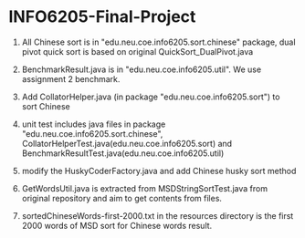 # INFO6205-Final-Project

1. All Chinese sort is in "edu.neu.coe.info6205.sort.chinese" package, dual pivot quick sort is based on original QuickSort_DualPivot.java

2. BenchmarkResult.java is in "edu.neu.coe.info6205.util". We use assignment 2 benchmark.

3. Add CollatorHelper.java (in package "edu.neu.coe.info6205.sort") to sort Chinese

4. unit test includes java files in package "edu.neu.coe.info6205.sort.chinese", CollatorHelperTest.java(edu.neu.coe.info6205.sort) and BenchmarkResultTest.java(edu.neu.coe.info6205.util)

5. modify the HuskyCoderFactory.java and add Chinese husky sort method

6. GetWordsUtil.java is extracted from MSDStringSortTest.java from original repository and aim to get contents from files.

7. sortedChineseWords-first-2000.txt in the resources directory is the first 2000 words of MSD sort for Chinese words result.